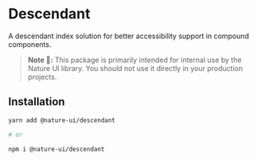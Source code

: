 # Descendant

A descendant index solution for better accessibility support in compound
components.

> **Note 🚨:** This package is primarily intended for internal use by the Nature
> UI library. You should not use it directly in your production projects.

## Installation

```sh
yarn add @nature-ui/descendant

# or

npm i @nature-ui/descendant
```
